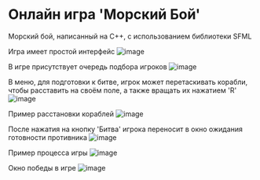 # Онлайн игра 'Морский Бой'

Морский бой, написанный на C++, с использованием библиотеки SFML

Игра имеет простой интерфейс
![image](https://github.com/user-attachments/assets/31485b2c-db15-46a9-b45e-906d67668f11)

В игре присутствует очередь подбора игроков
![image](https://github.com/user-attachments/assets/9569354c-ecf2-47a6-a162-0ba2982aa35b)

В меню, для подготовки к битве, игрок может перетаскивать корабли, чтобы расставить на своём поле, а также вращать их нажатием 'R'
![image](https://github.com/user-attachments/assets/115f04d0-8b09-4ba8-9283-0621774fd93d)

Пример расстановки кораблей
![image](https://github.com/user-attachments/assets/f92d9e40-6480-473c-9c47-577fdbbce44c)

После нажатия на кнопку 'Битва' игрока переносит в окно ожидания готовности противника
![image](https://github.com/user-attachments/assets/ce4240de-a0c4-4b3a-9226-14aef90dfee2)

Пример процесса игры
![image](https://github.com/user-attachments/assets/036c3086-ff73-4999-baa3-d1e1f47e7c7d)

Окно победы в игре
![image](https://github.com/user-attachments/assets/36129364-ae00-4c3e-8443-6325f9d7c13c)

